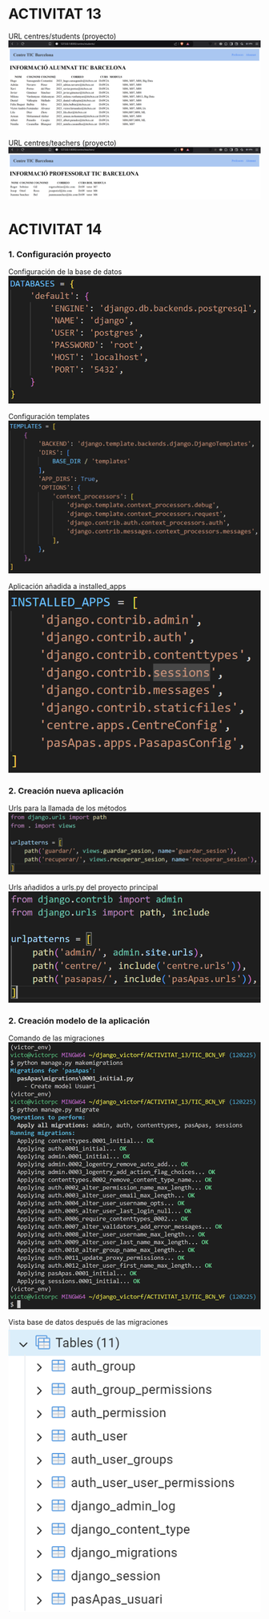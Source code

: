 # ACTIVITAT 13
URL centres/students (proyecto)
![Alumnat](/ACTIVITAT_13/imagenes/rutaalumnat.png)

URL centres/teachers (proyecto)
![Professorat](/ACTIVITAT_13/imagenes/rutaprofe.png)

# ACTIVITAT 14
### 1. Configuración proyecto
Configuración de la base de datos
![Settings.py](/ACTIVITAT_13/imagenes/databases.png)

Configuración templates 
![Settings.py](/ACTIVITAT_13/imagenes/templates.png)

Aplicación añadida a installed_apps
![Settings.py](/ACTIVITAT_13/imagenes/aplicacio.png)

### 2. Creación nueva aplicación
Urls para la llamada de los métodos
![urls.py aplicación](/ACTIVITAT_13/imagenes/urls.png)

Urls añadidos a urls.py del proyecto principal
![urls.py proyecto](/ACTIVITAT_13/imagenes/urlsproyecto.png)

### 2. Creación modelo de la aplicación
Comando de las migraciones
![Comandos migrate](/ACTIVITAT_13/imagenes/comandosmigrate.png)

Vista base de datos después de las migraciones
![Tablas creadas en la base de datos](/ACTIVITAT_13/imagenes/BaseDatos.png)